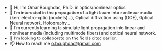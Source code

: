 - 👋 Hi, I’m Omar Boughdad, Ph.D. in optics/nonlinear optics
- 👀 I’m interested in the propagation of a light beam into nonlinear media (kerr, electro-optic (pockels)...), Optical diffraction using (DOE), Optical Neural network, Holography... 
- 🌱 I’m currently learning to simulate light propagation into linear and nonlinear media (including multimode fibers) and optical neural network.
- 💞️ I’m looking to collaborate on the fields cited earlier.
- 📫 How to reach me o.boughdad@gmail.com

<!---
wavephysics/wavephysics is a ✨ special ✨ repository because its `README.md` (this file) appears on your GitHub profile.
You can click the Preview link to take a look at your changes.
--->
